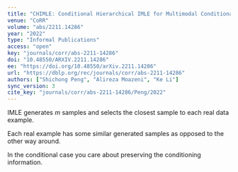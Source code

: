 ```yaml
---
title: "CHIMLE: Conditional Hierarchical IMLE for Multimodal Conditional Image Synthesis."
venue: "CoRR"
volume: "abs/2211.14286"
year: "2022"
type: "Informal Publications"
access: "open"
key: "journals/corr/abs-2211-14286"
doi: "10.48550/ARXIV.2211.14286"
ee: "https://doi.org/10.48550/arXiv.2211.14286"
url: "https://dblp.org/rec/journals/corr/abs-2211-14286"
authors: ["Shichong Peng", "Alireza Moazeni", "Ke Li"]
sync_version: 3
cite_key: "journals/corr/abs-2211-14286/Peng/2022"
---
```

IMLE generates $m$ samples and selects the closest sample to each real data example.

Each real example has some similar generated samples as opposed to the other way around.

In the conditional case you care about preserving the conditioning information.